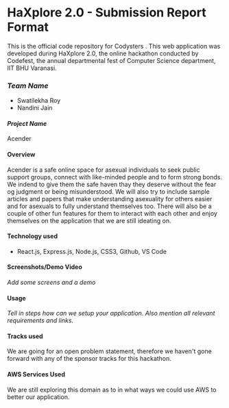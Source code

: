 # HaXplore 2.0 - Submission Report Format

This is the official code repository for Codysters . This web application was developed during HaXplore 2.0, 
the online hackathon conducted by Codefest, the annual departmental fest of Computer Science department, IIT BHU Varanasi.

### _Team Name_

* Swatilekha Roy
* Nandini Jain

#### _Project Name_
Acender

#### Overview

Acender is a safe online space for asexual individuals to seek public support groups, connect with like-minded people and to form strong bonds. We indend to give them the safe haven thay they deserve without the fear og judgment or being misunderstood. We will also try to include sample articles and papers that make understanding asexuality for others easier and for asexuals to fully understand themselves too. There will also be a couple of other fun features for them to interact with each other and enjoy themselves on the application that we are still ideating on.

#### Technology used
- React.js, Express.js, Node.js, CSS3, Github, VS Code

#### Screenshots/Demo Video

_Add some screens and a demo_

#### Usage

_Tell in steps how can we setup your application. Also mention all relevant requirements and links._

#### Tracks used

We are going for an open problem statement, therefore we haven't gone forward with any of the sponsor tracks for this hackathon.

#### AWS Services Used

We are still exploring this domain as to in what ways we could use AWS to better our application.




